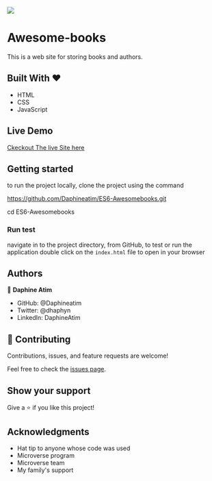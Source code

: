 ![](https://img.shields.io/badge/Microverse-blueviolet)

# Awesome-books

This is a web site for storing books and authors.

## Built With &hearts;

- HTML
- CSS
- JavaScript

## Live Demo

[Ckeckout The live Site here](https://daphineatim.github.io/ES6-Awesomebooks/)

## Getting started

to run the project locally, clone the project using the command

https://github.com/Daphineatim/ES6-Awesomebooks.git

cd ES6-Awesomebooks

### Run test

navigate in to the project directory, from GitHub,
to test or run the application double click on the `index.html` file to open in your browser

## Authors

👤 **Daphine Atim**

- GitHub: @Daphineatim
- Twitter: @dhaphyn
- LinkedIn: DaphineAtim

## 🤝 Contributing

Contributions, issues, and feature requests are welcome!

Feel free to check the [issues page](https://github.com/Daphineatim/ES6-Awesomebooks/issues).

## Show your support

Give a ⭐️ if you like this project!

## Acknowledgments

- Hat tip to anyone whose code was used
- Microverse program
- Microverse team
- My family's support

